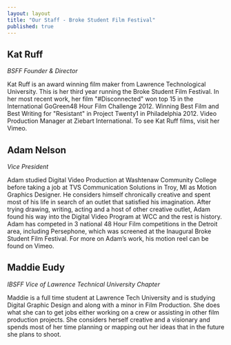 ```yaml
---
layout: layout
title: "Our Staff - Broke Student Film Festival"
published: true
---
```





## **Kat Ruff**

_BSFF Founder & Director_

Kat Ruff is an award winning film maker from Lawrence Technological University. This is her third year running the Broke Student Film Festival. In her most recent work, her film "#Disconnected" won top 15 in the International GoGreen48 Hour Film Challenge 2012. Winning Best Film and Best Writing for "Resistant" in Project Twenty1 in Philadelphia 2012. Video Production Manager at Ziebart International. To see Kat Ruff films, visit her  Vimeo. 





## **Adam Nelson**

_Vice President_


Adam studied Digital Video Production at Washtenaw Community College before taking a job at TVS Communication Solutions in Troy, MI as Motion Graphics Designer. He considers himself chronically creative and spent most of his life in search of an outlet that satisfied his imagination. After trying drawing, writing, acting and a host of other creative outlet, Adam found his way into the Digital Video Program at WCC and the rest is history.
Adam has competed in 3 national 48 Hour Film competitions in the Detroit area, including Persephone, which was screened at the Inaugural Broke Student Film Festival. For more on Adam’s work, his motion reel can be found on Vimeo.





## **Maddie Eudy**

_IBSFF Vice of Lawrence Technical University Chapter_

Maddie is a full time student at Lawrence Tech University and is studying Digital Graphic Design and along with a minor in Film Production. She does what she can to get jobs either working on a crew or assisting in other film production projects. She considers herself creative and a visionary and spends most of her time planning or mapping out her ideas that in the future she plans to shoot.
